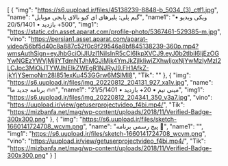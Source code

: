 [
  {
    "img": "https://s6.uupload.ir/files/45138239-8848-b_5034_(3)_ctf1.jpg",
    "name": "گیم پلی: پلیرهای ای کیو بالای پابجی موبایل",
    "name1": "ویکی ویدیو • 500+ بازدید • 20/5/1401",
    "img1": "https://static.cdn.asset.aparat.com/profile-photo/5367461-529385-m.jpg",
    "vino": "https://persian1.asset.aparat.com/aparat-video/56bf5d40c8a887c52f0c9f29546a8bf845138239-360p.mp4?wmsAuthSign=eyJhbGciOiJIUzI1NiIsInR5cCI6IkpXVCJ9.eyJ0b2tlbiI6IjEzOGYwNGEzYWVjMjliYTdmNTJhMGJiMjk4YmJkZjlkIiwiZXhwIjoxNjYwMzIyMzI2LCJpc3MiOiJTYWJhIElkZWEgR1NJRyJ9.FH1AfkZ-jkYjYSemoNm28l851exKu453GGrw6MSIMl8",
    "Tik": ""
  },
  {
    "img": "https://s6.uupload.ir/files/img_20220812_204131_927_xa1v.jpg",
    "name": "برنامه جدید ما 🔥🔥",
    "name1": "مینی تیم • 20+ بازدید • 21/5/1401",
    "img1": "https://s6.uupload.ir/files/img_20220812_204341_350_v3a7.jpg",
    "vino": "https://uupload.ir/view/getuserprojectvideo_f4bi.mp4/",
    "Tik": "https://mizbanfa.net/mag/wp-content/uploads/2018/11/Verified-Badge-300x300.png"
  },
  {
    "img": "https://s6.uupload.ir/files/sketch-1660141724708_wcvm.png",
    "name": "پیج رسمی برنامه 🤝",
    "name1": "",
    "img1": "https://s6.uupload.ir/files/sketch-1660141724708_wcvm.png",
    "vino": "https://uupload.ir/view/getuserprojectvideo_f4bi.mp4/",
    "Tik": "https://mizbanfa.net/mag/wp-content/uploads/2018/11/Verified-Badge-300x300.png"
  }
]
